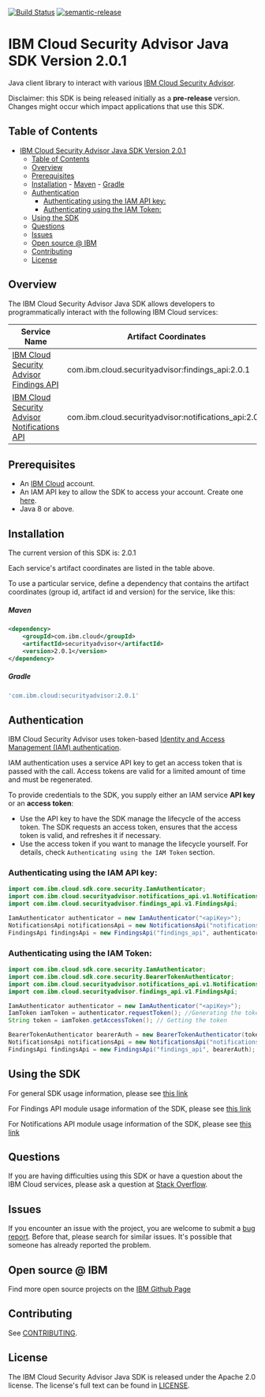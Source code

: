 [![Build Status](https://api.travis-ci.org/ibm-cloud-security/security-advisor-sdk-java.svg?branch=master)](https://travis-ci.org/github/ibm-cloud-security/security-advisor-sdk-java)
[![semantic-release](https://img.shields.io/badge/%20%20%F0%9F%93%A6%F0%9F%9A%80-semantic--release-e10079.svg)](https://github.com/semantic-release/semantic-release)

# IBM Cloud Security Advisor Java SDK Version 2.0.1
Java client library to interact with various [IBM Cloud Security Advisor](https://cloud.ibm.com/apidocs?category=security).

Disclaimer: this SDK is being released initially as a **pre-release** version.
Changes might occur which impact applications that use this SDK.

## Table of Contents

<!--
  The TOC below is generated using the `markdown-toc` node package.

      https://github.com/jonschlinkert/markdown-toc

  You should regenerate the TOC after making changes to this file.

      npx markdown-toc --maxdepth 4 -i README.md
  -->

<!-- toc -->

- [IBM Cloud Security Advisor Java SDK Version 2.0.1](#ibm-cloud-security-advisor-java-sdk-version-116)
  - [Table of Contents](#table-of-contents)
  - [Overview](#overview)
  - [Prerequisites](#prerequisites)
  - [Installation](#installation)
        - [Maven](#maven)
        - [Gradle](#gradle)
  - [Authentication](#authentication)
    - [Authenticating using the IAM API key:](#authenticating-using-the-iam-api-key)
    - [Authenticating using the IAM Token:](#authenticating-using-the-iam-token)
  - [Using the SDK](#using-the-sdk)
  - [Questions](#questions)
  - [Issues](#issues)
  - [Open source @ IBM](#open-source--ibm)
  - [Contributing](#contributing)
  - [License](#license)

<!-- tocstop -->

## Overview

The IBM Cloud Security Advisor Java SDK allows developers to programmatically interact with the following IBM Cloud services:

Service Name | Artifact Coordinates
--- | --- 
[IBM Cloud Security Advisor Findings API](https://cloud.ibm.com/apidocs/findings) | com.ibm.cloud.securityadvisor:findings_api:2.0.1
[IBM Cloud Security Advisor Notifications API](https://cloud.ibm.com/apidocs/security-compliance/si-notifications) | com.ibm.cloud.securityadvisor:notifications_api:2.0.1

## Prerequisites

[ibm-cloud-onboarding]: https://cloud.ibm.com/registration

* An [IBM Cloud][ibm-cloud-onboarding] account.
* An IAM API key to allow the SDK to access your account. Create one [here](https://cloud.ibm.com/iam/apikeys).
* Java 8 or above.

## Installation
The current version of this SDK is: 2.0.1

Each service's artifact coordinates are listed in the table above.

To use a particular service, define a dependency that contains the
artifact coordinates (group id, artifact id and version) for the service, like this:

##### Maven

```xml
<dependency>
    <groupId>com.ibm.cloud</groupId>
    <artifactId>securityadvisor</artifactId>
    <version>2.0.1</version>
</dependency>
```

##### Gradle
```gradle
'com.ibm.cloud:securityadvisor:2.0.1'
```

## Authentication
IBM Cloud Security Advisor uses token-based [Identity and Access Management (IAM) authentication](https://cloud.ibm.com/docs/iam?topic=iam-getstarted).

IAM authentication uses a service API key to get an access token that is passed with the call. Access tokens are valid for a limited amount of time and must be regenerated.

To provide credentials to the SDK, you supply either an IAM service **API key** or an **access token**:

- Use the API key to have the SDK manage the lifecycle of the access token. The SDK requests an access token, ensures that the access token is valid, and refreshes it if necessary.
- Use the access token if you want to manage the lifecycle yourself. For details, check `Authenticating using the IAM Token` section.

### Authenticating using the IAM API key:

```java
import com.ibm.cloud.sdk.core.security.IamAuthenticator;
import com.ibm.cloud.securityadvisor.notifications_api.v1.NotificationsApi;
import com.ibm.cloud.securityadvisor.findings_api.v1.FindingsApi;

IamAuthenticator authenticator = new IamAuthenticator("<apiKey>");
NotificationsApi notificationsApi = new NotificationsApi("notifications_api", authenticator); //Initialize notifications service
FindingsApi findingsApi = new FindingsApi("findings_api", authenticator); //Initialize findings service
```

### Authenticating using the IAM Token:

```java
import com.ibm.cloud.sdk.core.security.IamAuthenticator;
import com.ibm.cloud.sdk.core.security.BearerTokenAuthenticator;
import com.ibm.cloud.securityadvisor.notifications_api.v1.NotificationsApi;
import com.ibm.cloud.securityadvisor.findings_api.v1.FindingsApi;

IamAuthenticator authenticator = new IamAuthenticator("<apiKey>");
IamToken iamToken = authenticator.requestToken(); //Generating the token
String token = iamToken.getAccessToken(); // Getting the token

BearerTokenAuthenticator bearerAuth = new BearerTokenAuthenticator(token); // initialize BearerTokenAuthenticator
NotificationsApi notificationsApi = new NotificationsApi("notifications_api", bearerAuth);//Initialize notifications service
FindingsApi findingsApi = new FindingsApi("findings_api", bearerAuth); //Initialize findings service
```


## Using the SDK
For general SDK usage information, please see [this link](https://github.com/IBM/ibm-cloud-sdk-common/blob/master/README.md)

For Findings API module usage information of the SDK, please see [this link](https://github.com/ibm-cloud-security/security-advisor-sdk-java/tree/master/modules/findings_api)

For Notifications API module usage information of the SDK, please see [this link](https://github.com/ibm-cloud-security/security-advisor-sdk-java/tree/master/modules/notifications_api)


## Questions

If you are having difficulties using this SDK or have a question about the IBM Cloud services,
please ask a question at
[Stack Overflow](http://stackoverflow.com/questions/ask?tags=ibm-cloud).

## Issues
If you encounter an issue with the project, you are welcome to submit a
[bug report](https://github.com/ibm-cloud-security/security-advisor-sdk-java/issues).
Before that, please search for similar issues. It's possible that someone has already reported the problem.

## Open source @ IBM
Find more open source projects on the [IBM Github Page](http://ibm.github.io/)

## Contributing
See [CONTRIBUTING](CONTRIBUTING.md).

## License

The IBM Cloud Security Advisor Java SDK is released under the Apache 2.0 license.
The license's full text can be found in [LICENSE](LICENSE).
